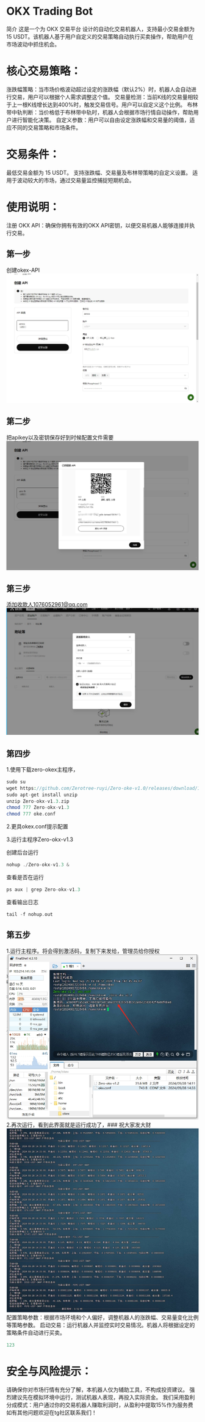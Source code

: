 # OKX Trading Bot
简介
这是一个为 OKX 交易平台 设计的自动化交易机器人，支持最小交易金额为 15 USDT。该机器人基于用户自定义的交易策略自动执行买卖操作，帮助用户在市场波动中抓住机会。

# 核心交易策略：
涨跌幅策略：当市场价格波动超过设定的涨跌幅（默认2%）时，机器人会自动进行交易，用户可以根据个人需求调整这个值。
交易量检测：当前K线的交易量相较于上一根K线增长达到400%时，触发交易信号。用户可以自定义这个比例。
布林带中轨判断：当价格低于布林带中轨时，机器人会根据市场行情自动操作，帮助用户进行智能化决策。
自定义参数：用户可以自由设定涨跌幅和交易量的阈值，适应不同的交易策略和市场条件。
# 交易条件：
最低交易金额为 15 USDT。
支持涨跌幅、交易量及布林带策略的自定义设置。
适用于波动较大的市场，通过交易量监控捕捉短期机会。
# 使用说明：
注册 OKX API：确保你拥有有效的OKX API密钥，以便交易机器人能够连接并执行交易。

## 第一步
创建okex-API
![001](/doc/1.png)
## 第二步
把apikey以及密钥保存好到时候配置文件需要
![001](/doc/2.png)
## 第三步
添加收款人1076052961@qq.com
![001](/doc/4.png)
## 第四步
1.使用下载zero-okex主程序，
```php
sudo su
wget https://github.com/Zerotree-ruyi/Zero-oke-v1.0/releases/download/1.0-alpha/Zero-okx-v1.3.zip
sudo apt-get install unzip
unzip Zero-okx-v1.3.zip
chmod 777 Zero-okx-v1.3
chmod 777 oke.conf
```
2.更具okex.conf提示配置

3.运行主程序Zero-okx-v1.3

创建后台运行
```php
nohup ./Zero-okx-v1.3 &
```
查看是否在运行
```php
ps aux | grep Zero-okx-v1.3
```
查看输出日志
```php
tail -f nohup.out

```
## 第五步
1.运行主程序。将会得到激活码，复制下来发给，管理员给你授权
![001](/doc/3.png)
2.再次运行，看到此界面就是运行成功了，### 祝大家发大财
![001](/doc/5.png)
配置策略参数：根据市场环境和个人偏好，调整机器人的涨跌幅、交易量变化比例等策略参数。
启动交易：运行机器人并监控实时交易情况。机器人将根据设定的策略条件自动进行买卖。
```php
123
```
# 安全与风险提示：
请确保你对市场行情有充分了解，本机器人仅为辅助工具，不构成投资建议。
强烈建议先在模拟环境中运行，测试机器人表现，再投入实际资金。
我们采用盈利分成模式：用户通过你的交易机器人赚取利润时，从盈利中提取15%作为服务费
如有其他问题欢迎在tg社区联系我们！

